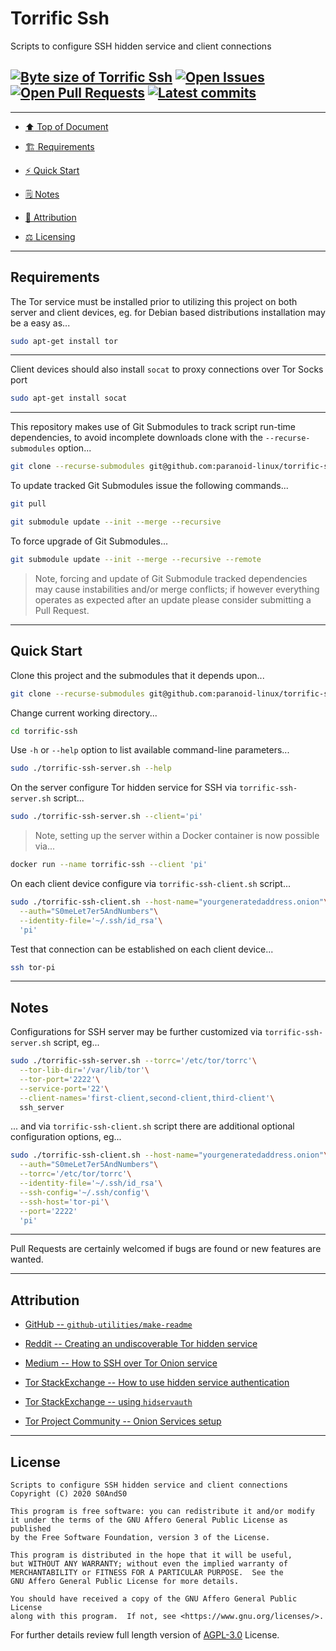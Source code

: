 # Torrific Ssh
[heading__top]:
  #torrific-ssh
  "&#x2B06; Scripts to configure SSH hidden service and client connections"


Scripts to configure SSH hidden service and client connections

## [![Byte size of Torrific Ssh][badge__master__torrific_ssh__source_code]][torrific_ssh__master__source_code] [![Open Issues][badge__issues__torrific_ssh]][issues__torrific_ssh] [![Open Pull Requests][badge__pull_requests__torrific_ssh]][pull_requests__torrific_ssh] [![Latest commits][badge__commits__torrific_ssh__master]][commits__torrific_ssh__master]

------


- [:arrow_up: Top of Document][heading__top]

- [:building_construction: Requirements][heading__requirements]

- [:zap: Quick Start][heading__quick_start]

- [&#x1F5D2; Notes][heading__notes]

- [:card_index: Attribution][heading__attribution]

- [:balance_scale: Licensing][heading__license]


------


## Requirements
[heading__requirements]:
  #requirements
  "&#x1F3D7; Prerequisites and/or dependencies that this project needs to function properly"


The Tor service must be installed prior to utilizing this project on both server and client devices, eg. for Debian based distributions installation may be a easy as...


```Bash
sudo apt-get install tor
```


------


Client devices should also install `socat` to proxy connections over Tor Socks port


```Bash
sudo apt-get install socat
```


------


This repository makes use of Git Submodules to track script run-time dependencies, to avoid incomplete downloads clone with the `--recurse-submodules` option...


```Bash
git clone --recurse-submodules git@github.com:paranoid-linux/torrific-ssh.git
```


To update tracked Git Submodules issue the following commands...


```Bash
git pull

git submodule update --init --merge --recursive
```


To force upgrade of Git Submodules...


```Bash
git submodule update --init --merge --recursive --remote
```


> Note, forcing and update of Git Submodule tracked dependencies may cause instabilities and/or merge conflicts; if however everything operates as expected after an update please consider submitting a Pull Request.


___


## Quick Start
[heading__quick_start]:
  #quick-start
  "&#9889; Perhaps as easy as one, 2.0,..."


Clone this project and the submodules that it depends upon...


```Bash
git clone --recurse-submodules git@github.com:paranoid-linux/torrific-ssh.git
```


Change current working directory...


```Bash
cd torrific-ssh
```


Use `-h` or `--help` option to list available command-line parameters...


```Bash
sudo ./torrific-ssh-server.sh --help
```


On the server configure Tor hidden service for SSH via `torrific-ssh-server.sh` script...


```Bash
sudo ./torrific-ssh-server.sh --client='pi'
```


> Note, setting up the server within a Docker container is now possible via...


```Bash
docker run --name torrific-ssh --client 'pi'
```


On each client device configure via `torrific-ssh-client.sh` script...


```Bash
sudo ./torrific-ssh-client.sh --host-name="yourgeneratedaddress.onion"\
  --auth="S0meLet7er5AndNumbers"\
  --identity-file='~/.ssh/id_rsa'\
  'pi'
```


Test that connection can be established on each client device...


```Bash
ssh tor-pi
```


___


## Notes
[heading__notes]:
  #notes
  "&#x1F5D2; Additional things to keep in mind when developing"


Configurations for SSH server may be further customized via `torrific-ssh-server.sh` script, eg...


```Bash
sudo ./torrific-ssh-server.sh --torrc='/etc/tor/torrc'\
  --tor-lib-dir='/var/lib/tor'\
  --tor-port='2222'\
  --service-port='22'\
  --client-names='first-client,second-client,third-client'\
  ssh_server
```


... and via `torrific-ssh-client.sh` script there are additional optional configuration options, eg...


```Bash
sudo ./torrific-ssh-client.sh --host-name="yourgeneratedaddress.onion"\
  --auth="S0meLet7er5AndNumbers"\
  --torrc='/etc/tor/torrc'\
  --identity-file='~/.ssh/id_rsa'\
  --ssh-config='~/.ssh/config'\
  --ssh-host='tor-pi'\
  --port='2222'
  'pi'
```


------


Pull Requests are certainly welcomed if bugs are found or new features are wanted.


___


## Attribution
[heading__attribution]:
  #attribution
  "&#x1F4C7; Resources that where helpful in building this project so far."


- [GitHub -- `github-utilities/make-readme`](https://github.com/github-utilities/make-readme)

- [Reddit -- Creating an undiscoverable Tor hidden service](https://www.reddit.com/r/TOR/comments/549wuw/creating_an_undiscoverable_secure_tor_hidden/d81197p/)

- [Medium -- How to SSH over Tor Onion service](https://medium.com/@tzhenghao/how-to-ssh-over-tor-onion-service-c6d06194147)

- [Tor StackExchange -- How to use hidden service authentication](https://tor.stackexchange.com/questions/219)

- [Tor StackExchange -- using `hidservauth`](https://tor.stackexchange.com/questions/16366)

- [Tor Project Community -- Onion Services setup](https://community.torproject.org/onion-services/setup/)


___


## License
[heading__license]:
  #license
  "&#x2696; Legal side of Open Source"


```
Scripts to configure SSH hidden service and client connections
Copyright (C) 2020 S0AndS0

This program is free software: you can redistribute it and/or modify
it under the terms of the GNU Affero General Public License as published
by the Free Software Foundation, version 3 of the License.

This program is distributed in the hope that it will be useful,
but WITHOUT ANY WARRANTY; without even the implied warranty of
MERCHANTABILITY or FITNESS FOR A PARTICULAR PURPOSE.  See the
GNU Affero General Public License for more details.

You should have received a copy of the GNU Affero General Public License
along with this program.  If not, see <https://www.gnu.org/licenses/>.
```


For further details review full length version of [AGPL-3.0][branch__current__license] License.



[branch__current__license]:
  /LICENSE
  "&#x2696; Full length version of AGPL-3.0 License"


[badge__commits__torrific_ssh__master]:
  https://img.shields.io/github/last-commit/paranoid-linux/torrific-ssh/master.svg

[commits__torrific_ssh__master]:
  https://github.com/paranoid-linux/torrific-ssh/commits/master
  "&#x1F4DD; History of changes on this branch"


[torrific_ssh__community]:
  https://github.com/paranoid-linux/torrific-ssh/community
  "&#x1F331; Dedicated to functioning code"


[badge__issues__torrific_ssh]:
  https://img.shields.io/github/issues/paranoid-linux/torrific-ssh.svg

[issues__torrific_ssh]:
  https://github.com/paranoid-linux/torrific-ssh/issues
  "&#x2622; Search for and _bump_ existing issues or open new issues for project maintainer to address."


[badge__pull_requests__torrific_ssh]:
  https://img.shields.io/github/issues-pr/paranoid-linux/torrific-ssh.svg

[pull_requests__torrific_ssh]:
  https://github.com/paranoid-linux/torrific-ssh/pulls
  "&#x1F3D7; Pull Request friendly, though please check the Community guidelines"


[badge__master__torrific_ssh__source_code]:
  https://img.shields.io/github/repo-size/paranoid-linux/torrific-ssh

[torrific_ssh__master__source_code]:
  https://github.com/paranoid-linux/torrific-ssh/
  "&#x2328; Project source!"
